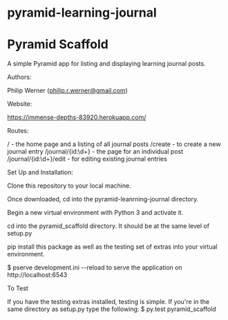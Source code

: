 # pyramid-learning-journal
Pyramid Scaffold
================

A simple Pyramid app for listing and displaying learning journal posts.

Authors:

Philip Werner (philip.r.werner@gmail.com)

Website:

https://immense-depths-83920.herokuapp.com/

Routes:

/ - the home page and a listing of all journal posts
/create - to create a new journal entry
/journal/{id:\d+} - the page for an individual post
/journal/{id:\d+}/edit - for editing existing journal entries


Set Up and Installation:

Clone this repository to your local machine.

Once downloaded, cd into the pyramid-leanrning-journal directory.

Begin a new virtual environment with Python 3 and activate it.

cd into the pyramid_scaffold directory. It should be at the same level of setup.py

pip install this package as well as the testing set of extras into your virtual environment.

$ pserve development.ini --reload to serve the application on http://localhost:6543

To Test

If you have the testing extras installed, testing is simple. If you're in the same directory as setup.py type the following:
$ py.test pyramid_scaffold
